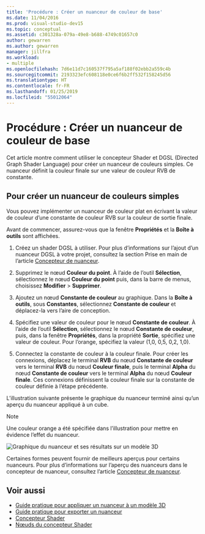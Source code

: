 ```yaml
---
title: 'Procédure : Créer un nuanceur de couleur de base'
ms.date: 11/04/2016
ms.prod: visual-studio-dev15
ms.topic: conceptual
ms.assetid: c301328a-079a-49e8-b688-4749c01657c0
author: gewarren
ms.author: gewarren
manager: jillfra
ms.workload:
- multiple
ms.openlocfilehash: 7d6e11d7c160537f795a5af188f02ebb2a559c4b
ms.sourcegitcommit: 2193323efc608118e0ce6f6b2ff532f158245d56
ms.translationtype: HT
ms.contentlocale: fr-FR
ms.lasthandoff: 01/25/2019
ms.locfileid: "55012064"
---
```

# <a name="how-to-create-a-basic-color-shader"></a>Procédure : Créer un nuanceur de couleur de base

Cet article montre comment utiliser le concepteur Shader et DGSL (Directed Graph Shader Language) pour créer un nuanceur de couleurs simples. Ce nuanceur définit la couleur finale sur une valeur de couleur RVB de constante.

## <a name="create-a-flat-color-shader"></a>Pour créer un nuanceur de couleurs simples

Vous pouvez implémenter un nuanceur de couleur plat en écrivant la valeur de couleur d’une constante de couleur RVB sur la couleur de sortie finale.

Avant de commencer, assurez-vous que la fenêtre **Propriétés** et la **Boîte à outils** sont affichées.

1.  Créez un shader DGSL à utiliser. Pour plus d’informations sur l’ajout d’un nuanceur DGSL à votre projet, consultez la section Prise en main de l’article [Concepteur de nuanceur](../designers/shader-designer.md).

2.  Supprimez le nœud **Couleur du point**. À l’aide de l’outil **Sélection**, sélectionnez le nœud **Couleur du point** puis, dans la barre de menus, choisissez **Modifier** > **Supprimer**.

3.  Ajoutez un nœud **Constante de couleur** au graphique. Dans la **Boîte à outils**, sous **Constantes**, sélectionnez **Constante de couleur** et déplacez-la vers l’aire de conception.

4.  Spécifiez une valeur de couleur pour le nœud **Constante de couleur**. À l’aide de l’outil **Sélection**, sélectionnez le nœud **Constante de couleur**, puis, dans la fenêtre **Propriétés**, dans la propriété **Sortie**, spécifiez une valeur de couleur. Pour l’orange, spécifiez la valeur (1,0, 0,5, 0,2, 1,0).

5.  Connectez la constante de couleur à la couleur finale. Pour créer les connexions, déplacez le terminal **RVB** du nœud **Constante de couleur** vers le terminal **RVB** du nœud **Couleur finale**, puis le terminal **Alpha** du nœud **Constante de couleur** vers le terminal **Alpha** du nœud **Couleur finale**. Ces connexions définissent la couleur finale sur la constante de couleur définie à l’étape précédente.

L’illustration suivante présente le graphique du nuanceur terminé ainsi qu’un aperçu du nuanceur appliqué à un cube.

> [!NOTE]
> Une couleur orange a été spécifiée dans l’illustration pour mettre en évidence l’effet du nuanceur.

![Graphique du nuanceur et ses résultats sur un modèle 3D](../designers/media/digit-flat-color-effect.png)

Certaines formes peuvent fournir de meilleurs aperçus pour certains nuanceurs. Pour plus d’informations sur l’aperçu des nuanceurs dans le concepteur de nuanceur, consultez l’article [Concepteur de nuanceur](../designers/shader-designer.md).

## <a name="see-also"></a>Voir aussi

- [Guide pratique pour appliquer un nuanceur à un modèle 3D](../designers/how-to-apply-a-shader-to-a-3-d-model.md)
- [Guide pratique pour exporter un nuanceur](../designers/how-to-export-a-shader.md)
- [Concepteur Shader](../designers/shader-designer.md)
- [Nœuds du concepteur Shader](../designers/shader-designer-nodes.md)